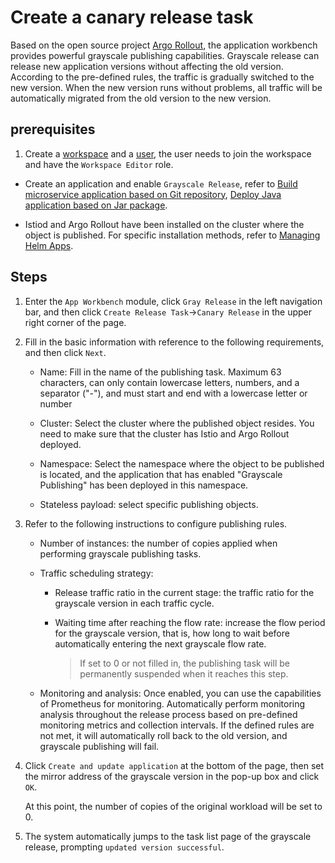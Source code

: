 # Create a canary release task

Based on the open source project [Argo Rollout](https://argoproj.github.io/argo-rollouts/), the application workbench provides powerful grayscale publishing capabilities. Grayscale release can release new application versions without affecting the old version. According to the pre-defined rules, the traffic is gradually switched to the new version. When the new version runs without problems, all traffic will be automatically migrated from the old version to the new version.

## prerequisites

1. Create a [workspace](../../../ghippo/user-guide/workspace/workspace.md) and a [user](../../../ghippo/user-guide/access-control/user.md), the user needs to join the workspace and have the `Workspace Editor` role.

- Create an application and enable `Grayscale Release`, refer to [Build microservice application based on Git repository](../wizard/create-app-git.md), [Deploy Java application based on Jar package](../wizard/jar-java-app.md).

- Istiod and Argo Rollout have been installed on the cluster where the object is published. For specific installation methods, refer to [Managing Helm Apps](../../../kpanda/user-guide/helm/helm-app.md).


## Steps

1. Enter the `App Workbench` module, click `Gray Release` in the left navigation bar, and then click `Create Release Task`->`Canary Release` in the upper right corner of the page.

    <!--![]()screenshots-->

2. Fill in the basic information with reference to the following requirements, and then click `Next`.

    - Name: Fill in the name of the publishing task. Maximum 63 characters, can only contain lowercase letters, numbers, and a separator ("-"), and must start and end with a lowercase letter or number
    - Cluster: Select the cluster where the published object resides. You need to make sure that the cluster has Istio and Argo Rollout deployed.
    - Namespace: Select the namespace where the object to be published is located, and the application that has enabled "Grayscale Publishing" has been deployed in this namespace.
    - Stateless payload: select specific publishing objects.

        <!--![]()screenshots-->

3. Refer to the following instructions to configure publishing rules.
    - Number of instances: the number of copies applied when performing grayscale publishing tasks.
    - Traffic scheduling strategy:

        - Release traffic ratio in the current stage: the traffic ratio for the grayscale version in each traffic cycle.
        - Waiting time after reaching the flow rate: increase the flow period for the grayscale version, that is, how long to wait before automatically entering the next grayscale flow rate.

            > If set to 0 or not filled in, the publishing task will be permanently suspended when it reaches this step.

    - Monitoring and analysis: Once enabled, you can use the capabilities of Prometheus for monitoring. Automatically perform monitoring analysis throughout the release process based on pre-defined monitoring metrics and collection intervals. If the defined rules are not met, it will automatically roll back to the old version, and grayscale publishing will fail.

        <!--![]()screenshots-->

4. Click `Create and update application` at the bottom of the page, then set the mirror address of the grayscale version in the pop-up box and click `OK`.

    At this point, the number of copies of the original workload will be set to 0.

    <!--![]()screenshots-->

5. The system automatically jumps to the task list page of the grayscale release, prompting `updated version successful`.

    <!--![]()screenshots-->